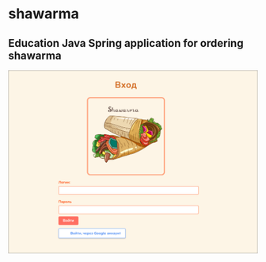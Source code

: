 # shawarma
## Education Java Spring application for ordering shawarma
![loginPageHere](/images/login.png)
